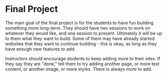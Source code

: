 # Final Project
The main goal of the final project is for the students to have fun building something more long-term. They should have two sessions to work on whatever they would like, and one session to present. Ultimately it will be up to them what they want to build. Some of them may have already started websites that they want to continue building - this is okay, as long as they have enough new features to add.

Instructors should encourage students to keep adding more to their sites. If they say they are "done," tell them to try adding another page, or more text content, or another image, or more styles. There is always more to add.